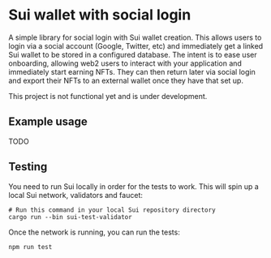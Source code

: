 # Sui wallet with social login

A simple library for social login with Sui wallet creation. This allows users to login via a social account (Google, Twitter, etc) and immediately get a linked Sui wallet to be stored in a configured database. The intent is to ease user onboarding, allowing web2 users to interact with your application and immediately start earning NFTs. They can then return later via social login and export their NFTs to an external wallet once they have that set up.

This project is not functional yet and is under development.

## Example usage

TODO

## Testing

You need to run Sui locally in order for the tests to work. This will spin up a local Sui network, validators and faucet:

```
# Run this command in your local Sui repository directory
cargo run --bin sui-test-validator
```

Once the network is running, you can run the tests:

```
npm run test
```
